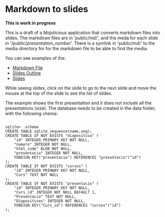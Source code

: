 # Markdown to slides

**This is work in progress**

This is a draft of a  Mojolicious application that converts markdown files into slides. The markdown files are in 'public/md/', and the meda for each slide in '/public/*presentation_number*'. There is a symlink in 'public/md/' to the media directory for for the markdown file to be able to find the media. 

You can see examples of the:
* [Markdown File](https://github.com/mimosinnet/presentation/blob/master/public/md/01/Presentacio.md)
* [Slides Outline](https://github.com/mimosinnet/presentation/ScreenShots/Outline.png)
* [Slides](https://github.com/mimosinnet/presentation/ScreenShots/Slide.png)

While seeing slides, click on the slide to go to the next slide and move the mouse at the top of the slide to see the list of slides.

The example shows the first presentation and it does not include all the presentations (size). The database needs to be created in the data folder, with the following chema: 

```sqlite

sqlite> .schema
CREATE TABLE sqlite_sequence(name,seq);
CREATE TABLE IF NOT EXISTS "diapositiva" (
    "id" INTEGER PRIMARY KEY NOT NULL,
    "numero" INTEGER NOT NULL,
    "html_code" BLOB NOT NULL,
    "presentacio" INTEGER NOT NULL,
    FOREIGN KEY("presentacio") REFERENCES "presentacio"("id")
);
CREATE TABLE IF NOT EXISTS "cursos" (
	"id" INTEGER PRIMARY KEY NOT NULL,
	"Curs" TEXT NOT NULL
);
CREATE TABLE IF NOT EXISTS "presentacio" (
    "id" INTEGER PRIMARY KEY NOT NULL,
    "Curs_id" INTEGER NOT NULL DEFAULT 1,
    "Presentacio" TEXT NOT NULL,
    "Diapositives" INTEGER NOT NULL,
    FOREIGN KEY("Curs_id") REFERENCES "cursos"("id")
);

